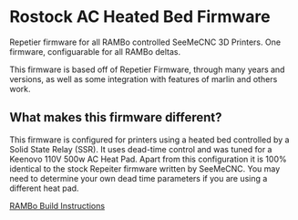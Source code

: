 # Rostock AC Heated Bed Firmware
Repetier firmware for all RAMBo controlled SeeMeCNC 3D Printers. One firmware, configuarable for all RAMBo deltas. 

This firmware is based off of Repetier Firmware, through many years and versions, as well as some integration with features of marlin and others work.

## What makes this firmware different?

This firmware is configured for printers using a heated bed controlled by a Solid State Relay (SSR). It uses dead-time control and was tuned for a Keenovo 110V 500w AC Heat Pad. Apart from this configuration it is 100% identical to the stock Repeiter firmware written by SeeMeCNC. You may need to determine your own dead time parameters if you are using a different heat pad.

[RAMBo Build Instructions](https://seemecnc.dozuki.com/Guide/RAMBo+Control+Firmware)

